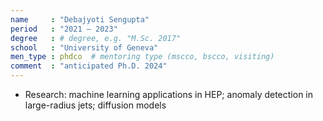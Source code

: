 ```yaml
---
name     : "Debajyoti Sengupta"
period   : "2021 – 2023"
degree   : # degree, e.g. "M.Sc. 2017"
school   : "University of Geneva"
men_type : phdco  # mentoring type (mscco, bscco, visiting)
comment  : "anticipated Ph.D. 2024"
---
```


- Research: machine learning applications in HEP; anomaly detection in large-radius jets; diffusion models
